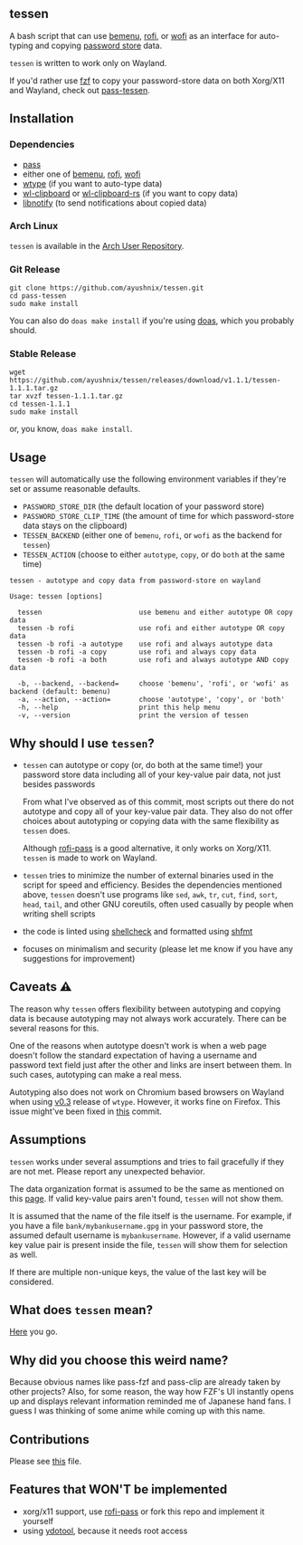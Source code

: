 ## tessen

A bash script that can use [bemenu](https://github.com/Cloudef/bemenu),
[rofi](https://github.com/lbonn/rofi), or [wofi](https://hg.sr.ht/~scoopta/wofi) as an interface for
auto-typing and copying [password store](https://www.passwordstore.org/) data.

`tessen` is written to work only on Wayland.

If you'd rather use [fzf](https://github.com/junegunn/fzf) to copy your password-store data on both
Xorg/X11 and Wayland, check out [pass-tessen](https://github.com/ayushnix/pass-tessen).

## Installation

### Dependencies

- [pass](https://git.zx2c4.com/password-store/)
- either one of [bemenu](https://github.com/Cloudef/bemenu), [rofi](https://github.com/lbonn/rofi),
  [wofi](https://hg.sr.ht/~scoopta/wofi)
- [wtype](https://github.com/atx/wtype) (if you want to auto-type data)
- [wl-clipboard](https://github.com/bugaevc/wl-clipboard) or
  [wl-clipboard-rs](https://github.com/YaLTeR/wl-clipboard-rs) (if you want to copy data)
- [libnotify](https://gitlab.gnome.org/GNOME/libnotify) (to send notifications about copied data)

### Arch Linux

`tessen` is available in the [Arch User Repository](https://aur.archlinux.org/packages/tessen/).

### Git Release

```
git clone https://github.com/ayushnix/tessen.git
cd pass-tessen
sudo make install
```

You can also do `doas make install` if you're using [doas](https://github.com/Duncaen/OpenDoas),
which you probably should.

### Stable Release

```
wget https://github.com/ayushnix/tessen/releases/download/v1.1.1/tessen-1.1.1.tar.gz
tar xvzf tessen-1.1.1.tar.gz
cd tessen-1.1.1
sudo make install
```

or, you know, `doas make install`.

## Usage

`tessen` will automatically use the following environment variables if they're set or assume
reasonable defaults.

- `PASSWORD_STORE_DIR` (the default location of your password store)
- `PASSWORD_STORE_CLIP_TIME` (the amount of time for which password-store data stays on the
  clipboard)
- `TESSEN_BACKEND` (either one of `bemenu`, `rofi`, or `wofi` as the backend for `tessen`)
- `TESSEN_ACTION` (choose to either `autotype`, `copy`, or do `both` at the same time)

```
tessen - autotype and copy data from password-store on wayland

Usage: tessen [options]

  tessen                        use bemenu and either autotype OR copy data
  tessen -b rofi                use rofi and either autotype OR copy data
  tessen -b rofi -a autotype    use rofi and always autotype data
  tessen -b rofi -a copy        use rofi and always copy data
  tessen -b rofi -a both        use rofi and always autotype AND copy data

  -b, --backend, --backend=     choose 'bemenu', 'rofi', or 'wofi' as backend (default: bemenu)
  -a, --action, --action=       choose 'autotype', 'copy', or 'both'
  -h, --help                    print this help menu
  -v, --version                 print the version of tessen
```

## Why should I use `tessen`?

- `tessen` can autotype or copy (or, do both at the same time!) your password store data including
  all of your key-value pair data, not just besides passwords

  From what I've observed as of this commit, most scripts out there do not autotype and copy all of
  your key-value pair data. They also do not offer choices about autotyping or copying data with the
  same flexibility as `tessen` does.

  Although [rofi-pass](https://github.com/carnager/rofi-pass) is a good alternative, it only works
  on Xorg/X11. `tessen` is made to work on Wayland.

- `tessen` tries to minimize the number of external binaries used in the script for speed and
  efficiency. Besides the dependencies mentioned above, `tessen` doesn't use programs like `sed`,
  `awk`, `tr`, `cut`, `find`, `sort`, `head`, `tail`, and other GNU coreutils, often used casually
  by people when writing shell scripts

- the code is linted using [shellcheck](https://github.com/koalaman/shellcheck) and formatted using
  [shfmt](https://github.com/mvdan/sh)

- focuses on minimalism and security (please let me know if you have any suggestions for
  improvement)

## Caveats :warning:

The reason why `tessen` offers flexibility between autotyping and copying data is because autotyping
may not always work accurately. There can be several reasons for this.

One of the reasons when autotype doesn't work is when a web page doesn't follow the standard
expectation of having a username and password text field just after the other and links are insert
between them. In such cases, autotyping can make a real mess.

Autotyping also does not work on Chromium based browsers on Wayland when using
[v0.3](https://github.com/atx/wtype/releases/tag/v0.3) release of `wtype`. However, it works fine on
Firefox. This issue might've been fixed in
[this](https://github.com/atx/wtype/commit/a81540b7d4920566ad271236ca88befc0002b462) commit.

## Assumptions

`tessen` works under several assumptions and tries to fail gracefully if they are not met. Please
report any unexpected behavior.

The data organization format is assumed to be the same as mentioned on this
[page](https://www.passwordstore.org/). If valid key-value pairs aren't found, `tessen` will not
show them.

It is assumed that the name of the file itself is the username. For example, if you have a file
`bank/mybankusername.gpg` in your password store, the assumed default username is `mybankusername`.
However, if a valid username key value pair is present inside the file, `tessen` will show them for
selection as well.

If there are multiple non-unique keys, the value of the last key will be considered.

## What does `tessen` mean?

[Here](https://en.wikipedia.org/wiki/Japanese_war_fan) you go.

## Why did you choose this weird name?

Because obvious names like pass-fzf and pass-clip are already taken by other projects? Also, for
some reason, the way how FZF's UI instantly opens up and displays relevant information reminded me
of Japanese hand fans. I guess I was thinking of some anime while coming up with this name.

## Contributions

Please see [this](https://github.com/ayushnix/tessen/blob/master/CONTRIBUTING.md) file.

## Features that WON'T be implemented

- xorg/x11 support, use [rofi-pass](https://github.com/carnager/rofi-pass) or fork this repo and
  implement it yourself
- using [ydotool](https://github.com/ReimuNotMoe/ydotool), because it needs root access
